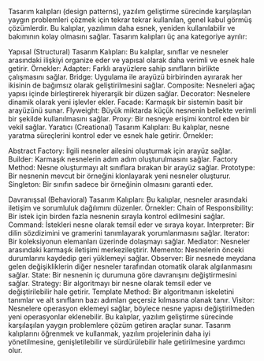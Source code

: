 Tasarım kalıpları (design patterns), yazılım geliştirme sürecinde karşılaşılan yaygın problemleri çözmek için tekrar tekrar kullanılan, genel kabul görmüş çözümlerdir. Bu kalıplar, yazılımın daha esnek, yeniden kullanılabilir ve bakımının kolay olmasını sağlar.
Tasarım kalıpları üç ana kategoriye ayrılır:

Yapısal (Structural) Tasarım Kalıpları: Bu kalıplar, sınıflar ve nesneler arasındaki ilişkiyi organize eder ve yapısal olarak daha verimli ve esnek hale getirir. Örnekler:
  Adapter: Farklı arayüzlere sahip sınıfların birlikte çalışmasını sağlar.
  Bridge: Uygulama ile arayüzü birbirinden ayırarak her ikisinin de bağımsız olarak geliştirilmesini sağlar.
  Composite: Nesneleri ağaç yapısı içinde birleştirerek hiyerarşik bir düzen sağlar.
  Decorator: Nesnelere dinamik olarak yeni işlevler ekler.
  Facade: Karmaşık bir sistemin basit bir arayüzünü sunar.
  Flyweight: Büyük miktarda küçük nesnenin bellekte verimli bir şekilde kullanılmasını sağlar.
  Proxy: Bir nesneye erişimi kontrol eden bir vekil sağlar.
  Yaratıcı (Creational) Tasarım Kalıpları: Bu kalıplar, nesne yaratma süreçlerini kontrol eder ve esnek hale getirir. Örnekler:

Abstract Factory: İlgili nesneler ailesini oluşturmak için arayüz sağlar.
  Builder: Karmaşık nesnelerin adım adım oluşturulmasını sağlar.
  Factory Method: Nesne oluşturmayı alt sınıflara bırakan bir arayüz sağlar.
  Prototype: Bir nesnenin mevcut bir örneğini klonlayarak yeni nesneler oluşturur.
  Singleton: Bir sınıfın sadece bir örneğinin olmasını garanti eder.

Davranışsal (Behavioral) Tasarım Kalıpları: Bu kalıplar, nesneler arasındaki iletişim ve sorumluluk dağılımını düzenler. Örnekler:
  Chain of Responsibility: Bir istek için birden fazla nesnenin sırayla kontrol edilmesini sağlar.
  Command: İstekleri nesne olarak temsil eder ve sıraya koyar.
  Interpreter: Bir dilin sözdizimini ve gramerini tanımlayarak yorumlanmasını sağlar.
  Iterator: Bir koleksiyonun elemanları üzerinde dolaşmayı sağlar.
  Mediator: Nesneler arasındaki karmaşık iletişimi merkezileştirir.
  Memento: Nesnelerin önceki durumlarını kaydedip geri yüklemeyi sağlar.
  Observer: Bir nesnede meydana gelen değişikliklerin diğer nesneler tarafından otomatik olarak algılanmasını sağlar.
  State: Bir nesnenin iç durumuna göre davranışını değiştirmesini sağlar.
  Strategy: Bir algoritmayı bir nesne olarak temsil eder ve değiştirilebilir hale getirir.
  Template Method: Bir algoritmanın iskeletini tanımlar ve alt sınıfların bazı adımları geçersiz kılmasına olanak tanır.
  Visitor: Nesnelere operasyon eklemeyi sağlar, böylece nesne yapısı değiştirilmeden yeni operasyonlar eklenebilir.
Bu kalıplar, yazılım geliştirme sürecinde karşılaşılan yaygın problemlere çözüm getiren araçlar sunar. Tasarım kalıplarını öğrenmek ve kullanmak, yazılım projelerinin daha iyi yönetilmesine, genişletilebilir ve sürdürülebilir hale getirilmesine yardımcı olur.
